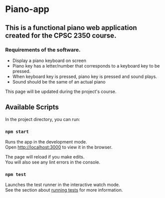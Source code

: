 # Piano-app

## This is a functional piano web application created for the CPSC 2350 course.

### Requirements of the software.

- Display a piano keyboard on screen
- Piano key has a letter/number that corresponds to a keyboard key to be pressed.
- When keyboard key is pressed, piano key is pressed and sound plays.
- Sound should be the same of an actual piano

This page will be updated during the project's course.

## Available Scripts


In the project directory, you can run:

### `npm start`

Runs the app in the development mode.\
Open [http://localhost:3000](http://localhost:3000) to view it in the browser.

The page will reload if you make edits.\
You will also see any lint errors in the console.

### `npm test`

Launches the test runner in the interactive watch mode.\
See the section about [running tests](https://facebook.github.io/create-react-app/docs/running-tests) for more information.

